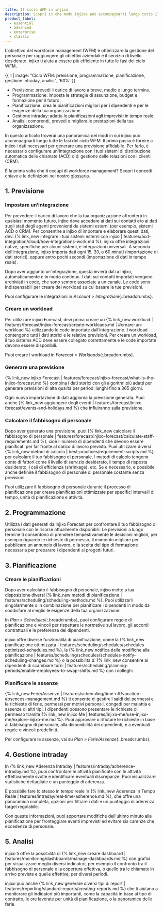 ```yaml
---
title: Il ciclo WFM in injixo
description: Scopri in che modo injixo può accompagnarti lungo tutto il ciclo WFM
product_label:
  - essential
  - advanced
  - enterprise
  - classic
---
```


L’obiettivo del workforce management (WFM) è ottimizzare la gestione del personale per raggiungere gli obiettivi aziendali e il servizio di livello desiderato. injixo ti aiuta a essere più efficiente in tutte le fasi del ciclo WFM.

  {{ 1 | image: "Ciclo WFM: previsione, programmazione, pianificazione, gestione intraday, analisi", '60%' }}

- Previsione: prevedi il carico di lavoro a breve, medio e lungo termine.
- Programmazione: imposta le strategie di assunzione, budget e formazione per il futuro.
- Pianificazione: crea le pianificazioni migliori per i dipendenti e per le esigenze della tua organizzazione.
- Gestione intraday: adatta le pianificazioni agli imprevisti in tempo reale.
- Analisi: comprendi, prevedi e migliora le prestazioni della tua organizzazione.

In questo articolo troverai una panoramica dei modi in cui injixo può accompagnarti lungo tutte le fasi del ciclo WFM.
Il primo passo è fornire a injixo i dati necessari per generare una previsione affidabile. Per farlo, è necessario configurare un'integrazione con i tuoi sistemi di distribuzione automatica delle chiamate (ACD) o di gestione delle relazioni con i clienti (CRM).

È la prima volta che ti occupi di workforce management? Scopri i concetti chiave e le definizioni nel nostro [glossario](/it/glossary/overview/).

## 1. Previsione

### Impostare un’integrazione

Per prevedere il carico di lavoro che la tua organizzazione affronterà in qualsiasi momento futuro, injixo deve accedere ai dati sui contatti e/o ai dati sugli stati degli agenti provenienti da sistemi esterni (per esempio, sistemi ACD o CRM). Per consentire a injixo di importare e elaborare questi dati, devi {% link_new integrare i tuoi sistemi esterni con injixo | features/acd-integration/cloud/how-integrations-work.md %}. injixo offre integrazioni native, specifiche per alcuni sistemi, e integrazioni universali. A seconda dell’integrazione, injixo importa dati ogni 15, 30, o 60 minuti (importazione di dati storici), oppure entro pochi secondi (importazione di dati in tempo reale). 

Dopo aver aggiunto un’integrazione, questa invierà dati a injixo, automaticamente e in modo continuo.
I dati sui contatti importati vengono archiviati in code, che sono sempre associate a un canale. Le code sono indispensabili per creare dei workload su cui basare le tue previsioni.

Puoi configurare le integrazioni in _Account > Integrazioni_{:.breadcrumbs}.

### Creare un workload  

Per utilizzare injixo Forecast, devi prima creare un {% link_new workload | features/forecast/injixo-forecast/create-workloads.md | #creare-un-workload %} utilizzando le code importate dall’integrazione. I workload contengono tutti i dati storici e le relative previsioni. Per creare un workload, il tuo sistema ACD deve essere collegato correttamente e le code importate devono essere disponibili.

Puoi creare i workload in _Forecast > Workloads_{:.breadcrumbs}. 

### Generare una previsione

{% link_new injixo Forecast | features/forecast/injixo-forecast/what-is-the-injixo-forecast.md %} combina i dati storici con gli algoritmi più adatti per generare previsioni di alta qualità per periodi lunghi fino a 365 giorni.

Ogni nuova importazione di dati aggiorna la previsione generata. Puoi anche {% link_new aggiungere degli eventi | features/forecast/injixo-forecast/events-and-holidays.md %} che influiranno sulla previsione.

### Calcolare il fabbisogno di personale

Dopo aver generato una previsione, puoi {% link_new calcolare il fabbisogno di personale | features/forecast/injixo-forecast/calculate-staff-requirements.md %}, cioè il numero di dipendenti che devono essere pianificati per far fronte al carico di lavoro previsto. Puoi utilizzare diversi {% link_new metodi di calcolo | best-practices/requirement-scripts.md %} per calcolare il tuo fabbisogno di personale. I metodi di calcolo tengono conto di fattori come il livello di servizio desiderato, il tempo di risposta desiderato, i cali di efficienza (shrinkage), etc. Se è necessario, è possibile anche definire il fabbisogno di personale di personale costante senza previsioni.

Puoi utilizzare il fabbisogno di personale durante il processo di pianificazione per creare pianificazioni ottimizzate per specifici intervalli di tempo, unità di pianificazione e attività.

## 2. Programmazione

Utilizza i dati generati da injixo Forecast per confrontare il tuo fabbisogno di personale con le risorse attualmente disponibili. Le previsioni a lungo termine ti consentono di prendere tempestivamente le decisioni migliori, per esempio riguardo le richieste di permesso, il momento migliore per pubblicare un annuncio di lavoro, o la scelta del tipo di formazione necessaria per preparare i dipendenti ai progetti futuri.

## 3. Pianificazione

### Creare le pianificazioni

Dopo aver calcolato il fabbisogno di personale, injixo mette a tua disposizione diversi {% link_new metodi di pianificazione | features/scheduling/scheduling-methods.md %}. Puoi utilizzarli singolarmente o in combinazione per pianificare i dipendenti in modo da soddisfare al meglio le esigenze della tua organizzazione.

In _Plan > Schedules_{:.breadcrumbs}, puoi configurare regole di pianificazione e vincoli per rispettare le normative sul lavoro, gli accordi contrattuali e le preferenze dei dipendenti.

injixo offre diverse funzionalità di pianificazione, come la {% link_new pianificazione ottimizzata | features/scheduling/schedules/schedules-optimized-schedules.md %}, la {% link_new notifica delle modifiche alla pianificazione | features/scheduling/schedules/schedules-notify-scheduling-changes.md %} o la possibilità di {% link_new consentire ai dipendenti di scambiare turni | features/scheduling/planning-periods/enable-employees-to-swap-shifts.md %} con i colleghi.

### Pianificare le assenze

{% link_new Ferie/Assenze | features/scheduling/time-off/vacation-absences-management.md %} ti consente di gestire i saldi dei permessi e le richieste di ferie, permessi per motivi personali, congedi per malattia e assenze di altri tipi. I dipendenti possono presentare le richieste di permesso tramite {% link_new injixo Me | features/injixo-me/use-injixo-me/explore-injixo-me.md %}. Puoi approvare o rifiutare le richieste in base al fabbisogno di personale, alla disponibilità dei dipendenti, e a eventuali regole o vincoli predefiniti.

Per configurare le assenze, vai su _Plan > Ferie/Assenze_{:.breadcrumbs}.

## 4. Gestione intraday

In {% link_new Aderenza Intraday | features/intraday/adherence-intraday.md %}, puoi confrontare le attività pianificate con le attività effettivamente svolte e identificare eventuali discrepanze. Puoi visualizzare statistiche dettagliate e un punteggio di aderenza.

È possibile fare lo stesso in tempo reale in {% link_new Aderenza in Tempo Reale | features/intraday/real-time-adherence.md %}, che offre una panoramica completa, opzioni per filtrare i dati e un punteggio di aderenza target regolabile.

Con queste informazioni, puoi apportare modifiche dell'ultimo minuto alla pianificazione per fronteggiare eventi imprevisti ed evitare sia carenze che eccedenze di personale.

## 5. Analisi

injixo ti offre la possibilità di {% link_new creare dashboard | features/monitoring/dashboards/manage-dashboards.md %} con grafici per visualizzare meglio diversi indicatori, per esempio il confronto tra il fabbisogno di personale e la copertura effettiva, o quello tra le chiamate in arrivo previste e quelle effettive, per diversi periodi.

injixo può anche {% link_new generare diversi tipi di report | features/reporting/standard-reports/creating-reports.md %} che ti aiutano a monitorare gli indicatori più importanti, come la capacità in base al tipo di contratto, le ore lavorate per unità di pianificazione, o la panoramica delle ferie.
